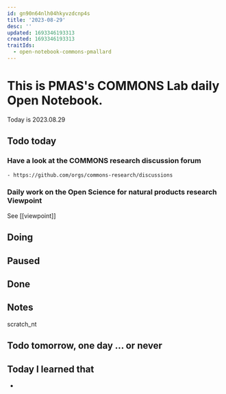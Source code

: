 ```yaml
---
id: gn90n64nlh04hkyvzdcnp4s
title: '2023-08-29'
desc: ''
updated: 1693346193313
created: 1693346193313
traitIds:
  - open-notebook-commons-pmallard
---
```


# This is PMAS's COMMONS Lab daily Open Notebook.

Today is 2023.08.29

## Todo today

### Have a look at the COMMONS research discussion forum
    - https://github.com/orgs/commons-research/discussions

### Daily work on the Open Science for natural products research Viewpoint

See [[viewpoint]]


###
###

## Doing

## Paused

## Done

## Notes

scratch_nt

## Todo tomorrow, one day ... or never 


###
###


## Today I learned that

- 

